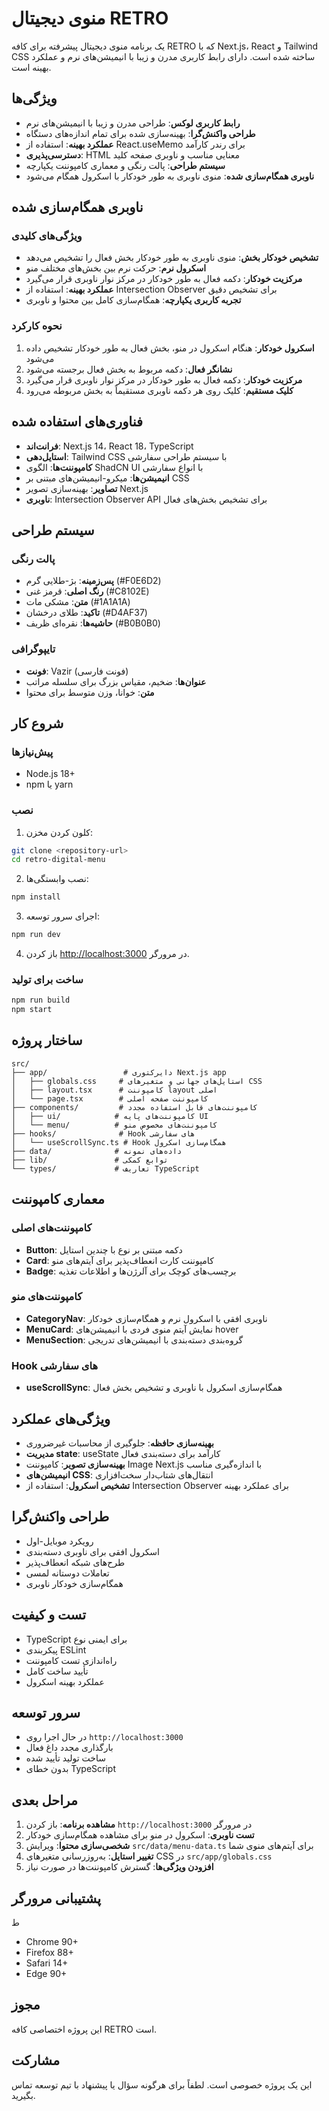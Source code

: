 # منوی دیجیتال RETRO

یک برنامه منوی دیجیتال پیشرفته برای کافه RETRO که با Next.js، React و Tailwind CSS ساخته شده است. دارای رابط کاربری مدرن و زیبا با انیمیشن‌های نرم و عملکرد بهینه است.

## ویژگی‌ها

- **رابط کاربری لوکس**: طراحی مدرن و زیبا با انیمیشن‌های نرم
- **طراحی واکنش‌گرا**: بهینه‌سازی شده برای تمام اندازه‌های دستگاه
- **عملکرد بهینه**: استفاده از React.useMemo برای رندر کارآمد
- **دسترسی‌پذیری**: HTML معنایی مناسب و ناوبری صفحه کلید
- **سیستم طراحی**: پالت رنگی و معماری کامپوننت یکپارچه
- **ناوبری همگام‌سازی شده**: منوی ناوبری به طور خودکار با اسکرول همگام می‌شود

## ناوبری همگام‌سازی شده

### ویژگی‌های کلیدی
- **تشخیص خودکار بخش**: منوی ناوبری به طور خودکار بخش فعال را تشخیص می‌دهد
- **اسکرول نرم**: حرکت نرم بین بخش‌های مختلف منو
- **مرکزیت خودکار**: دکمه فعال به طور خودکار در مرکز نوار ناوبری قرار می‌گیرد
- **عملکرد بهینه**: استفاده از Intersection Observer برای تشخیص دقیق
- **تجربه کاربری یکپارچه**: همگام‌سازی کامل بین محتوا و ناوبری

### نحوه کارکرد
1. **اسکرول خودکار**: هنگام اسکرول در منو، بخش فعال به طور خودکار تشخیص داده می‌شود
2. **نشانگر فعال**: دکمه مربوط به بخش فعال برجسته می‌شود
3. **مرکزیت خودکار**: دکمه فعال به طور خودکار در مرکز نوار ناوبری قرار می‌گیرد
4. **کلیک مستقیم**: کلیک روی هر دکمه ناوبری مستقیماً به بخش مربوطه می‌رود

## فناوری‌های استفاده شده

- **فرانت‌اند**: Next.js 14، React 18، TypeScript
- **استایل‌دهی**: Tailwind CSS با سیستم طراحی سفارشی
- **کامپوننت‌ها**: الگوی ShadCN UI با انواع سفارشی
- **انیمیشن‌ها**: میکرو-انیمیشن‌های مبتنی بر CSS
- **تصاویر**: بهینه‌سازی تصویر Next.js
- **ناوبری**: Intersection Observer API برای تشخیص بخش‌های فعال

## سیستم طراحی

### پالت رنگی
- **پس‌زمینه**: بژ-طلایی گرم (#F0E6D2)
- **رنگ اصلی**: قرمز غنی (#C8102E)
- **متن**: مشکی مات (#1A1A1A)
- **تاکید**: طلای درخشان (#D4AF37)
- **حاشیه‌ها**: نقره‌ای ظریف (#B0B0B0)

### تایپوگرافی
- **فونت**: Vazir (فونت فارسی)
- **عنوان‌ها**: ضخیم، مقیاس بزرگ برای سلسله مراتب
- **متن**: خوانا، وزن متوسط برای محتوا

## شروع کار

### پیش‌نیازها
- Node.js 18+
- npm یا yarn

### نصب

1. کلون کردن مخزن:
```bash
git clone <repository-url>
cd retro-digital-menu
```

2. نصب وابستگی‌ها:
```bash
npm install
```

3. اجرای سرور توسعه:
```bash
npm run dev
```

4. باز کردن [http://localhost:3000](http://localhost:3000) در مرورگر.

### ساخت برای تولید

```bash
npm run build
npm start
```

## ساختار پروژه

```
src/
├── app/                 # دایرکتوری Next.js app
│   ├── globals.css     # استایل‌های جهانی و متغیرهای CSS
│   ├── layout.tsx      # کامپوننت layout اصلی
│   └── page.tsx        # کامپوننت صفحه اصلی
├── components/         # کامپوننت‌های قابل استفاده مجدد
│   ├── ui/            # کامپوننت‌های پایه UI
│   └── menu/          # کامپوننت‌های مخصوص منو
├── hooks/              # Hook های سفارشی
│   └── useScrollSync.ts # Hook همگام‌سازی اسکرول
├── data/              # داده‌های نمونه
├── lib/               # توابع کمکی
└── types/             # تعاریف TypeScript
```

## معماری کامپوننت

### کامپوننت‌های اصلی
- **Button**: دکمه مبتنی بر نوع با چندین استایل
- **Card**: کامپوننت کارت انعطاف‌پذیر برای آیتم‌های منو
- **Badge**: برچسب‌های کوچک برای آلرژن‌ها و اطلاعات تغذیه

### کامپوننت‌های منو
- **CategoryNav**: ناوبری افقی با اسکرول نرم و همگام‌سازی خودکار
- **MenuCard**: نمایش آیتم منوی فردی با انیمیشن‌های hover
- **MenuSection**: گروه‌بندی دسته‌بندی با انیمیشن‌های تدریجی

### Hook های سفارشی
- **useScrollSync**: همگام‌سازی اسکرول با ناوبری و تشخیص بخش فعال

## ویژگی‌های عملکرد

- **بهینه‌سازی حافظه**: جلوگیری از محاسبات غیرضروری
- **مدیریت state**: useState کارآمد برای دسته‌بندی فعال
- **بهینه‌سازی تصویر**: کامپوننت Image Next.js با اندازه‌گیری مناسب
- **انیمیشن‌های CSS**: انتقال‌های شتاب‌دار سخت‌افزاری
- **تشخیص اسکرول**: استفاده از Intersection Observer برای عملکرد بهینه

## طراحی واکنش‌گرا

- رویکرد موبایل-اول
- اسکرول افقی برای ناوبری دسته‌بندی
- طرح‌های شبکه انعطاف‌پذیر
- تعاملات دوستانه لمسی
- همگام‌سازی خودکار ناوبری

## تست و کیفیت

- TypeScript برای ایمنی نوع
- پیکربندی ESLint
- راه‌اندازی تست کامپوننت
- تأیید ساخت کامل
- عملکرد بهینه اسکرول

## سرور توسعه

- در حال اجرا روی `http://localhost:3000`
- بارگذاری مجدد داغ فعال
- ساخت تولید تأیید شده
- بدون خطای TypeScript

## مراحل بعدی

1. **مشاهده برنامه**: باز کردن `http://localhost:3000` در مرورگر
2. **تست ناوبری**: اسکرول در منو برای مشاهده همگام‌سازی خودکار
3. **شخصی‌سازی محتوا**: ویرایش `src/data/menu-data.ts` برای آیتم‌های منوی شما
4. **تغییر استایل**: به‌روزرسانی متغیرهای CSS در `src/app/globals.css`
5. **افزودن ویژگی‌ها**: گسترش کامپوننت‌ها در صورت نیاز

## پشتیبانی مرورگر
ط
- Chrome 90+
- Firefox 88+
- Safari 14+
- Edge 90+

## مجوز

این پروژه اختصاصی کافه RETRO است.

## مشارکت

این یک پروژه خصوصی است. لطفاً برای هرگونه سؤال یا پیشنهاد با تیم توسعه تماس بگیرید.
